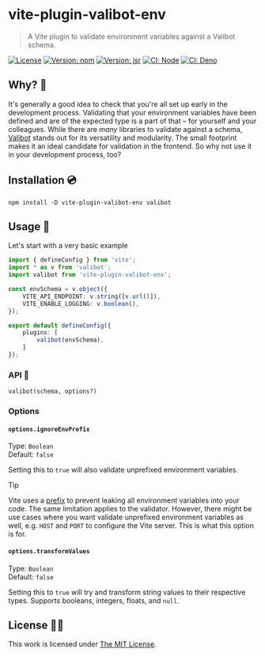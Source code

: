 # vite-plugin-valibot-env

> A Vite plugin to validate environment variables against a Valibot schema.

[![License](https://img.shields.io/github/license/idleberg/vite-plugin-valibot-env?color=blue&style=for-the-badge)](https://github.com/idleberg/vite-plugin-valibot-env/blob/main/LICENSE)
[![Version: npm](https://img.shields.io/npm/v/vite-plugin-valibot-env?style=for-the-badge)](https://www.npmjs.org/package/vite-plugin-valibot-env)
[![Version: jsr](https://img.shields.io/jsr/v/@idleberg/vite-plugin-valibot-env?style=for-the-badge)](https://jsr.io/@idleberg/vite-plugin-valibot-env)
[![CI: Node](https://img.shields.io/github/actions/workflow/status/idleberg/vite-plugin-valibot-env/node.yml?logo=nodedotjs&logoColor=white&style=for-the-badge)](https://github.com/idleberg/vite-plugin-valibot-env/actions)
[![CI: Deno](https://img.shields.io/github/actions/workflow/status/idleberg/vite-plugin-valibot-env/deno.yml?logo=deno&logoColor=white&style=for-the-badge)](https://github.com/idleberg/vite-plugin-valibot-env/actions)

## Why? :thinking:

It's generally a good idea to check that you're all set up early in the development process. Validating that your environment variables have been defined and are of the expected type is a part of that – for yourself and your colleagues. While there are _many_ libraries to validate against a schema, [Valibot](https://valibot.dev/) stands out for its versatility and modularity. The small footprint makes it an ideal candidate for validation in the frontend. So why not use it in your development process, too?

## Installation :cd:

`npm install -D vite-plugin-valibot-env valibot`

## Usage :rocket:

Let's start with a very basic example

```ts
import { defineConfig } from 'vite';
import * as v from 'valibot';
import valibot from 'vite-plugin-valibot-env';

const envSchema = v.object({
	VITE_API_ENDPOINT: v.string([v.url()]),
	VITE_ENABLE_LOGGING: v.boolean(),
});

export default defineConfig({
	plugins: [
		valibot(envSchema),
	]
});
```

### API :book:

`valibot(schema, options?)`

### Options

#### `options.ignoreEnvPrefix`

Type: `Boolean`  
Default: `false`  

Setting this to `true` will also validate unprefixed environment variables.

> [!TIP]
> Vite uses a [prefix](https://vitejs.dev/config/shared-options.html#envprefix) to prevent leaking all environment variables into your code. The same limitation applies to the validator. However, there might be use cases where you want validate unprefixed environment variables as well, e.g. `HOST` and `PORT` to configure the Vite server. This is what this option is for.

#### `options.transformValues`

Type: `Boolean`  
Default: `false`  

Setting this to `true` will try and transform string values to their respective types. Supports booleans, integers, floats, and `null`.

## License :judge:

This work is licensed under [The MIT License](LICENSE).
